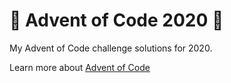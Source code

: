 # 🎄 Advent of Code 2020 🎄

My Advent of Code challenge solutions for 2020.

Learn more about [Advent of Code](https://adventofcode.com/2020/about)
